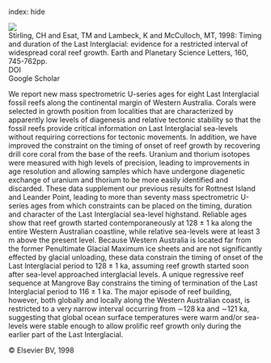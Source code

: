 index: hide

<div class="Citation">
    <div class="Citation-thumb CitationThumb-linked"  data-href="https://doi.org/10.1016/s0012-821x(98)00125-3">
      <img src="https://static.claimspace.cloud/climate-study-static/refs/thumbs/5/Stirling_et_al_1998-thumb.png" />
    </div>

  <div class="Citation-body">
    <div class="Citation-text">Stirling, CH and Esat, TM and Lambeck, K and McCulloch, MT, 1998: Timing and duration of the Last Interglacial: evidence for a restricted interval of widespread coral reef growth. <span class="Article-journal">Earth and Planetary Science Letters, </span><span class="Article-volume">160, </span>745-762pp.</div>
    <div class="Citation-links">
      <div class="CitationLink" data-href="https://doi.org/10.1016/s0012-821x(98)00125-3">
        <div class="CitationLink-icon CitationLink-Doi"></div>
        <div class="CitationLink-text">DOI</div>
      </div>
      <div class="CitationLink" data-href="https://scholar.google.com/scholar?q=10.1016/s0012-821x(98)00125-3">
        <div class="CitationLink-icon CitationLink-Scholar"></div>
        <div class="CitationLink-text">Google Scholar</div>
      </div>
    </div>
  </div>
</div>

We report new mass spectrometric U-series ages for eight Last Interglacial fossil reefs along the continental margin of Western Australia. Corals were selected in growth position from localities that are characterized by apparently low levels of diagenesis and relative tectonic stability so that the fossil reefs provide critical information on Last Interglacial sea-levels without requiring corrections for tectonic movements. In addition, we have improved the constraint on the timing of onset of reef growth by recovering drill core coral from the base of the reefs. Uranium and thorium isotopes were measured with high levels of precision, leading to improvements in age resolution and allowing samples which have undergone diagenetic exchange of uranium and thorium to be more easily identified and discarded. These data supplement our previous results for Rottnest Island and Leander Point, leading to more than seventy mass spectrometric U-series ages from which constraints can be placed on the timing, duration and character of the Last Interglacial sea-level highstand. Reliable ages show that reef growth started contemporaneously at 128 ± 1 ka along the entire Western Australian coastline, while relative sea-levels were at least 3 m above the present level. Because Western Australia is located far from the former Penultimate Glacial Maximum ice sheets and are not significantly effected by glacial unloading, these data constrain the timing of onset of the Last Interglacial period to 128 ± 1 ka, assuming reef growth started soon after sea-level approached interglacial levels. A unique regressive reef sequence at Mangrove Bay constrains the timing of termination of the Last Interglacial period to 116 ± 1 ka. The major episode of reef building, however, both globally and locally along the Western Australian coast, is restricted to a very narrow interval occurring from ∼128 ka and ∼121 ka, suggesting that global ocean surface temperatures were warm and/or sea-levels were stable enough to allow prolific reef growth only during the earlier part of the Last Interglacial.

<div class="Citation-copy">
&copy; Elsevier BV, 1998
</div>
